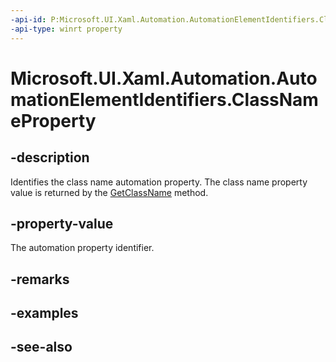 ```yaml
---
-api-id: P:Microsoft.UI.Xaml.Automation.AutomationElementIdentifiers.ClassNameProperty
-api-type: winrt property
---
```


<!-- Property syntax
public Windows.UI.Xaml.Automation.AutomationProperty ClassNameProperty { get; }
-->

# Microsoft.UI.Xaml.Automation.AutomationElementIdentifiers.ClassNameProperty

## -description
Identifies the class name automation property. The class name property value is returned by the [GetClassName](../microsoft.ui.xaml.automation.peers/automationpeer_getclassname_614238974.md) method.

## -property-value
The automation property identifier.

## -remarks

## -examples

## -see-also
